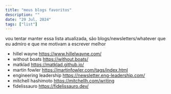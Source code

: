```yaml
---
title: "meus blogs favoritos"
description: ""
date: "29 Jul, 2024"
tags: ["list"]
---
```


vou tentar manter essa lista atualizada, são blogs/newsletters/whatever que eu admiro e que me motivam a escrever melhor

- hillel wayne https://www.hillelwayne.com/
- without boats https://without.boats/
- matklad https://matklad.github.io/
- martin fowler https://martinfowler.com/tags/index.html
- engineering leadership https://newsletter.eng-leadership.com/
- mitchell hashimoto https://mitchellh.com/writing
- fidelissauro https://fidelissauro.dev/
